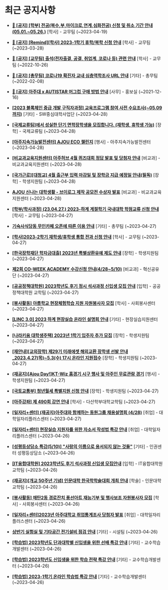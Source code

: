 # 최근 공지사항

* **[📌 [공지] [학부] 전공(복수,부,마이크로,연계,심화전공) 신청 및 취소 기간 안내 (05.01.~05.26.)](http://ajou.ac.kr/kr/ajou/notice.do?mode=view&amp;articleNo=213679&amp;article.offset=0&amp;articleLimit=30)**
 [학사] - 교무팀 (~2023-04-19)

* **[📌 [공지] [Remind][학사] 2023-1학기 휴학/복학 신청 안내](http://ajou.ac.kr/kr/ajou/notice.do?mode=view&amp;articleNo=212711&amp;article.offset=0&amp;articleLimit=30)**
 [학사] - 교무팀 (~2023-03-28)

* **[📌 [공지] [교무팀] 출석(전자출결, 공결, 취업계, 코로나 등) 관련 안내](http://ajou.ac.kr/kr/ajou/notice.do?mode=view&amp;articleNo=205552&amp;article.offset=0&amp;articleLimit=30)**
 [학사] - 교무팀 (~2022-10-26)

* **[📌 [공지] [총무팀] 코로나19 확진자 교내 심층역학조사 URL 안내](http://ajou.ac.kr/kr/ajou/notice.do?mode=view&amp;articleNo=180493&amp;article.offset=0&amp;articleLimit=30)**
 [기타] - 총무팀 (~2022-02-08)

* **[📌 [공지] 아주대 x AUTISTAR 머그컵 구매 방법 안내](http://ajou.ac.kr/kr/ajou/notice.do?mode=view&amp;articleNo=147976&amp;article.offset=0&amp;articleLimit=30)**
 [사무] - 홍보실 (~2021-12-16)

* **[[2023 블록체인 중급 개발 구직자과정] 교육프로그램 참여 사전 수요조사(~05.09까지)](http://ajou.ac.kr/kr/ajou/notice.do?mode=view&amp;articleNo=214037&amp;article.offset=0&amp;articleLimit=30)**
 [기타] - SW중심대학사업단 (~2023-04-28)

* **[[국제교류팀]에서 성실한 단기 면학장학생을 모집합니다. (재학생, 휴학생 가능)](http://ajou.ac.kr/kr/ajou/notice.do?mode=view&amp;articleNo=214035&amp;article.offset=0&amp;articleLimit=30)**
 [장학] - 국제교류팀 (~2023-04-28)

* **[[아주지속가능발전센터] AJOU ECO 챌린지](http://ajou.ac.kr/kr/ajou/notice.do?mode=view&amp;articleNo=214034&amp;article.offset=0&amp;articleLimit=30)**
 [행사] - 아주지속가능발전센터 (~2023-04-28)

* **[[비교과교육지원센터] 아주허브 4월 퀴즈대회 정답 발표 및 당첨자 안내](http://ajou.ac.kr/kr/ajou/notice.do?mode=view&amp;articleNo=214026&amp;article.offset=0&amp;articleLimit=30)**
 [비교과] - 비교과교육지원센터 (~2023-04-28)

* **[[국가근로][대청교] 4월 출근부 입력 마감일 및 장학금 지급 예정일 안내(필독)](http://ajou.ac.kr/kr/ajou/notice.do?mode=view&amp;articleNo=214024&amp;article.offset=0&amp;articleLimit=30)**
 [장학] - 학생지원팀 (~2023-04-28)

* **[AJOU 신나는 대학생활 - 브이로그 제작 공모전 수상자 발표](http://ajou.ac.kr/kr/ajou/notice.do?mode=view&amp;articleNo=214021&amp;article.offset=0&amp;articleLimit=30)**
 [비교과] - 비교과교육지원센터 (~2023-04-28)

* **[[학부/학사과정] (23.04.27.) 2023-하계 계절학기 국내대학 학점교류 신청 안내](http://ajou.ac.kr/kr/ajou/notice.do?mode=view&amp;articleNo=214020&amp;article.offset=0&amp;articleLimit=30)**
 [학사] - 교무팀 (~2023-04-27)

* **[기숙사식당동 무인카페 오픈에 따른 이용 안내](http://ajou.ac.kr/kr/ajou/notice.do?mode=view&amp;articleNo=214016&amp;article.offset=0&amp;articleLimit=30)**
 [기타] - 총무팀 (~2023-04-27)

* **[[학사]2023-2학기 재학생/휴학생 통합 전과 신청 안내](http://ajou.ac.kr/kr/ajou/notice.do?mode=view&amp;articleNo=214014&amp;article.offset=0&amp;articleLimit=30)**
 [학사] - 교무팀 (~2023-04-27)

* **[[한국장학재단 학자금대출] 2023년 특별상환유예 제도 안내](http://ajou.ac.kr/kr/ajou/notice.do?mode=view&amp;articleNo=214013&amp;article.offset=0&amp;articleLimit=30)**
 [장학] - 학생지원팀 (~2023-04-27)

* **[제2회 CO-WEEK ACADEMY 수강신청 안내(4/28~5/10)](http://ajou.ac.kr/kr/ajou/notice.do?mode=view&amp;articleNo=214008&amp;article.offset=0&amp;articleLimit=30)**
 [비교과] - 혁신공유단 (~2023-04-27)

* **[[공공정책대학원] 2023학년도 후기 정시 석사과정 신입생 모집 안내](http://ajou.ac.kr/kr/ajou/notice.do?mode=view&amp;articleNo=214007&amp;article.offset=0&amp;articleLimit=30)**
 [입학] - 공공정책대학원 교학팀 (~2023-04-27)

* **[[봉사활동] 아름학교 현장체험학습 지원 자원봉사자 모집](http://ajou.ac.kr/kr/ajou/notice.do?mode=view&amp;articleNo=214004&amp;article.offset=0&amp;articleLimit=30)**
 [학사] - 사회봉사센터 (~2023-04-27)

* **[[LINC 3.0] 2023 하계 현장실습 온라인 설명회 안내](http://ajou.ac.kr/kr/ajou/notice.do?mode=view&amp;articleNo=214000&amp;article.offset=0&amp;articleLimit=30)**
 [기타] - 현장실습지원센터 (~2023-04-27)

* **[[나라키움 대학생주택] 2023년 1학기 입주자 추가 모집](http://ajou.ac.kr/kr/ajou/notice.do?mode=view&amp;articleNo=213991&amp;article.offset=0&amp;articleLimit=30)**
 [장학] - 학생지원팀 (~2023-04-27)

* **[[재안내][교외장학] 제29기 미래에셋 해외교환 장학생 선발 안내 _2023.4.27(목)~5.3(수) 17시 온라인 지원접수](http://ajou.ac.kr/kr/ajou/notice.do?mode=view&amp;articleNo=213988&amp;article.offset=0&amp;articleLimit=30)**
 [장학] - 학생지원팀 (~2023-04-27)

* **[(재공지)[Ajou Day!]KT-Wiz 홈경기 시구 행사 및 아주인 무료관람 경기](http://ajou.ac.kr/kr/ajou/notice.do?mode=view&amp;articleNo=213987&amp;article.offset=0&amp;articleLimit=30)**
 [행사] - 학생지원팀 (~2023-04-27)

* **[[국토교통부] 청년월세 특별지원 신청 안내](http://ajou.ac.kr/kr/ajou/notice.do?mode=view&amp;articleNo=213986&amp;article.offset=0&amp;articleLimit=30)**
 [장학] - 학생지원팀 (~2023-04-27)

* **[[아주강좌] 제 490회 강연 안내](http://ajou.ac.kr/kr/ajou/notice.do?mode=view&amp;articleNo=213984&amp;article.offset=0&amp;articleLimit=30)**
 [학사] - 다산학부대학교학팀 (~2023-04-27)

* **[[일자리+센터] (재공지)아주대와 함께하는 동원그룹 채용설명회 (4/28)](http://ajou.ac.kr/kr/ajou/notice.do?mode=view&amp;articleNo=213983&amp;article.offset=0&amp;articleLimit=30)**
 [취업] - 대학일자리플러스센터 (~2023-04-27)

* **[[일자리+센터] 현장실습 지원자를 위한 자소서 작성법 특강 안내](http://ajou.ac.kr/kr/ajou/notice.do?mode=view&amp;articleNo=213980&amp;article.offset=0&amp;articleLimit=30)**
 [취업] - 대학일자리플러스센터 (~2023-04-26)

* **[[성평등상담소 특강(5/10)] &quot;사랑의 이름으로 용서되지 않는 것들&quot;](http://ajou.ac.kr/kr/ajou/notice.do?mode=view&amp;articleNo=213974&amp;article.offset=0&amp;articleLimit=30)**
 [기타] - 인권센터 성평등상담소 (~2023-04-26)

* **[[IT융합대학원] 2023학년도 후기 석사과정 신입생 모집안내](http://ajou.ac.kr/kr/ajou/notice.do?mode=view&amp;articleNo=213970&amp;article.offset=0&amp;articleLimit=30)**
 [입학] - IT융합대학원 교학팀 (~2023-04-26)

* **[(재공지)[개교 50주년 기념] 인문대학 한국학학술대회 개최 안내](http://ajou.ac.kr/kr/ajou/notice.do?mode=view&amp;articleNo=213964&amp;article.offset=0&amp;articleLimit=30)**
 [학술] - 인문대학교학팀 (~2023-04-26)

* **[[봉사활동] 매탄2동 경로잔치 풍선아트 재능기부 및 행사보조 자원봉사자 모집](http://ajou.ac.kr/kr/ajou/notice.do?mode=view&amp;articleNo=213959&amp;article.offset=0&amp;articleLimit=30)**
 [학사] - 사회봉사센터 (~2023-04-26)

* **[[일자리+센터]2023년 아주대학교 취업통계조사 당첨자 발표](http://ajou.ac.kr/kr/ajou/notice.do?mode=view&amp;articleNo=213958&amp;article.offset=0&amp;articleLimit=30)**
 [취업] - 대학일자리플러스센터 (~2023-04-26)

* **[상반기 실험실 및 기타공간 전기설비 점검 안내](http://ajou.ac.kr/kr/ajou/notice.do?mode=view&amp;articleNo=213949&amp;article.offset=0&amp;articleLimit=30)**
 [기타] - 시설팀 (~2023-04-26)

* **[[학습법] 2023학년도 단과대학별 신입생을 위한 선배 특강 안내](http://ajou.ac.kr/kr/ajou/notice.do?mode=view&amp;articleNo=213946&amp;article.offset=0&amp;articleLimit=30)**
 [기타] - 교수학습개발센터 (~2023-04-26)

* **[[학습법] 2023학년도 신입생을 위한 학습 전략 특강 안내](http://ajou.ac.kr/kr/ajou/notice.do?mode=view&amp;articleNo=213945&amp;article.offset=0&amp;articleLimit=30)**
 [기타] - 교수학습개발센터 (~2023-04-26)

* **[[학습법] 2023-1학기 온라인 학습법 특강 안내](http://ajou.ac.kr/kr/ajou/notice.do?mode=view&amp;articleNo=213944&amp;article.offset=0&amp;articleLimit=30)**
 [기타] - 교수학습개발센터 (~2023-04-26)
